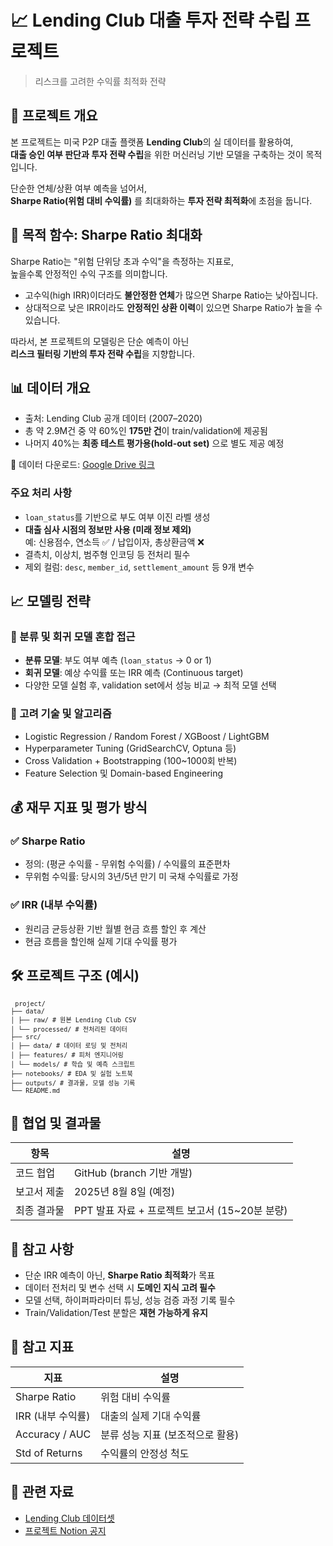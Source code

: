 # 📈 Lending Club 대출 투자 전략 수립 프로젝트  
> 리스크를 고려한 수익률 최적화 전략
## 📌 프로젝트 개요

본 프로젝트는 미국 P2P 대출 플랫폼 **Lending Club**의 실 데이터를 활용하여,  
**대출 승인 여부 판단과 투자 전략 수립**을 위한 머신러닝 기반 모델을 구축하는 것이 목적입니다.  

단순한 연체/상환 여부 예측을 넘어서,  
**Sharpe Ratio(위험 대비 수익률)** 를 최대화하는 **투자 전략 최적화**에 초점을 둡니다.

## 🎯 목적 함수: **Sharpe Ratio 최대화**

Sharpe Ratio는 "위험 단위당 초과 수익"을 측정하는 지표로,  
높을수록 안정적인 수익 구조를 의미합니다.

- 고수익(high IRR)이더라도 **불안정한 연체**가 많으면 Sharpe Ratio는 낮아집니다.
- 상대적으로 낮은 IRR이라도 **안정적인 상환 이력**이 있으면 Sharpe Ratio가 높을 수 있습니다.

따라서, 본 프로젝트의 모델링은 단순 예측이 아닌  
**리스크 필터링 기반의 투자 전략 수립**을 지향합니다.

## 📊 데이터 개요

- 출처: Lending Club 공개 데이터 (2007–2020)
- 총 약 2.9M건 중 약 60%인 **175만 건**이 train/validation에 제공됨
- 나머지 40%는 **최종 테스트 평가용(hold-out set)** 으로 별도 제공 예정

📁 데이터 다운로드: [Google Drive 링크](https://drive.google.com/drive/folders/1TNVGtsFXAmP4cZYTgfkQxtFH6o_rEUp6k)

### 주요 처리 사항
- `loan_status`를 기반으로 부도 여부 이진 라벨 생성
- **대출 심사 시점의 정보만 사용 (미래 정보 제외)**  
  예: 신용점수, 연소득 ✅ / 납입이자, 총상환금액 ❌
- 결측치, 이상치, 범주형 인코딩 등 전처리 필수
- 제외 컬럼: `desc`, `member_id`, `settlement_amount` 등 9개 변수

## 📈 모델링 전략

### 📌 분류 및 회귀 모델 혼합 접근
- **분류 모델**: 부도 여부 예측 (`loan_status` → 0 or 1)
- **회귀 모델**: 예상 수익률 또는 IRR 예측 (Continuous target)
- 다양한 모델 실험 후, validation set에서 성능 비교 → 최적 모델 선택

### 🧠 고려 기술 및 알고리즘
- Logistic Regression / Random Forest / XGBoost / LightGBM
- Hyperparameter Tuning (GridSearchCV, Optuna 등)
- Cross Validation + Bootstrapping (100~1000회 반복)
- Feature Selection 및 Domain-based Engineering


## 💰 재무 지표 및 평가 방식

### ✅ Sharpe Ratio
- 정의: (평균 수익률 - 무위험 수익률) / 수익률의 표준편차
- 무위험 수익률: 당시의 3년/5년 만기 미 국채 수익률로 가정

### ✅ IRR (내부 수익률)
- 원리금 균등상환 기반 월별 현금 흐름 할인 후 계산
- 현금 흐름을 할인해 실제 기대 수익률 평가

## 🛠 프로젝트 구조 (예시) 
<pre><code> <code>project/
├── data/
│ ├── raw/ # 원본 Lending Club CSV
│ └── processed/ # 전처리된 데이터
├── src/
│ ├── data/ # 데이터 로딩 및 전처리
│ ├── features/ # 피처 엔지니어링
│ └── models/ # 학습 및 예측 스크립트
├── notebooks/ # EDA 및 실험 노트북
├── outputs/ # 결과물, 모델 성능 기록
└── README.md</code></code></pre>

## 🤝 협업 및 결과물

| 항목 | 설명 |
|------|------|
| 코드 협업 | GitHub (branch 기반 개발) |
| 보고서 제출 | 2025년 8월 8일 (예정) |
| 최종 결과물 | PPT 발표 자료 + 프로젝트 보고서 (15~20분 분량) |


## 📌 참고 사항

- 단순 IRR 예측이 아닌, **Sharpe Ratio 최적화**가 목표
- 데이터 전처리 및 변수 선택 시 **도메인 지식 고려 필수**
- 모델 선택, 하이퍼파라미터 튜닝, 성능 검증 과정 기록 필수
- Train/Validation/Test 분할은 **재현 가능하게 유지**


## 📎 참고 지표

| 지표 | 설명 |
|------|------|
| Sharpe Ratio | 위험 대비 수익률 |
| IRR (내부 수익률) | 대출의 실제 기대 수익률 |
| Accuracy / AUC | 분류 성능 지표 (보조적으로 활용) |
| Std of Returns | 수익률의 안정성 척도 |


## 🔗 관련 자료
- [Lending Club 데이터셋](https://drive.google.com/drive/folders/1TNVGtsFXAmP4cZYTgfkQxtFH6o_rEUp6k)
- [프로젝트 Notion 공지](https://www.notion.so/237aefd772668019b3e5f5fe6c7c795a)
